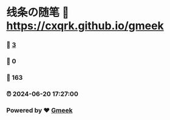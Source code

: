 # 线条の随笔 :link: https://cxqrk.github.io/gmeek 
### :page_facing_up: [3](https://cxqrk.github.io/gmeek/tag.html) 
### :speech_balloon: 0 
### :hibiscus: 163 
### :alarm_clock: 2024-06-20 17:27:00 
### Powered by :heart: [Gmeek](https://github.com/Meekdai/Gmeek)

